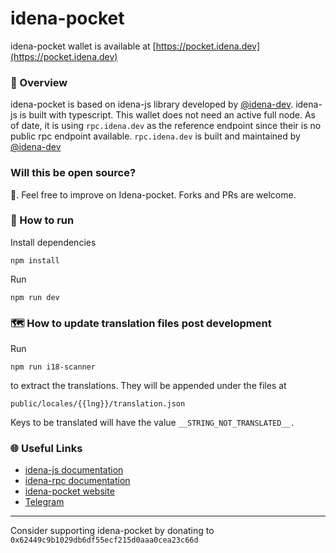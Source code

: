 # idena-pocket
idena-pocket wallet is available at [https://pocket.idena.dev](https://pocket.idena.dev)

### 🔎 Overview
idena-pocket is based on idena-js library developed by [@idena-dev](https://github.com/idena-dev). idena-js is built with typescript. This wallet does not need an active full node. As of date, it is using ```rpc.idena.dev``` as the reference endpoint since their is no public rpc endpoint available. ```rpc.idena.dev``` is built and maintained by [@idena-dev](https://github.com/idena-dev)

### Will this be open source?
💯. Feel free to improve on Idena-pocket. Forks and PRs are welcome.

### 🔧 How to run
Install dependencies
```
npm install
```

Run
```
npm run dev
```

### 🗺️ How to update translation files post development
Run
```
npm run i18-scanner
```
to extract the translations. They will be appended under the files at 
```
public/locales/{{lng}}/translation.json
```
Keys to be translated will have the value ```__STRING_NOT_TRANSLATED__.```


### 🌐 Useful Links 
- [idena-js documentation](https://www.idena.dev/idena-js/quick-start)
- [idena-rpc documentation](https://github.com/idena-dev/idena-rpc)
- [idena-pocket website](https://pocket.idena.dev)
- [Telegram](https://t.me/idenadev)


---
Consider supporting idena-pocket by donating to `0x62449c9b1029db6df55ecf215d0aaa0cea23c66d`
